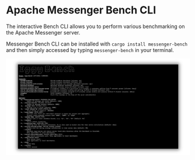 # Apache Messenger Bench CLI

The interactive Bench CLI allows you to perform various benchmarking on the Apache Messenger server.

Messenger Bench CLI can be installed with `cargo install messenger-bench` and then simply accessed by typing `messenger-bench` in your terminal.

![CLI](../../assets/bench.png)

